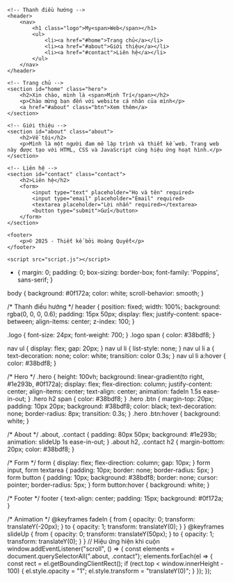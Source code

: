 <html>
<html lang="vi">
<head>
    <meta charset="UTF-8">
    <meta name="viewport" content="width=device-width, initial-scale=1.0">
    <title>Trang Web Cá Nhân</title>
    <link rel="stylesheet" href="style.css">
    <link href="https://fonts.googleapis.com/css2?family=Poppins:wght@300;500;700&display=swap" rel="stylesheet">
</head>
<body>

    <!-- Thanh điều hướng -->
    <header>
        <nav>
            <h1 class="logo">My<span>Web</span></h1>
            <ul>
                <li><a href="#home">Trang chủ</a></li>
                <li><a href="#about">Giới thiệu</a></li>
                <li><a href="#contact">Liên hệ</a></li>
            </ul>
        </nav>
    </header>

    <!-- Trang chủ -->
    <section id="home" class="hero">
        <h2>Xin chào, mình là <span>Minh Trí</span></h2>
        <p>Chào mừng bạn đến với website cá nhân của mình</p>
        <a href="#about" class="btn">Xem thêm</a>
    </section>

    <!-- Giới thiệu -->
    <section id="about" class="about">
        <h2>Về tôi</h2>
        <p>Mình là một người đam mê lập trình và thiết kế web. Trang web này được tạo với HTML, CSS và JavaScript cùng hiệu ứng hoạt hình.</p>
    </section>

    <!-- Liên hệ -->
    <section id="contact" class="contact">
        <h2>Liên hệ</h2>
        <form>
            <input type="text" placeholder="Họ và tên" required>
            <input type="email" placeholder="Email" required>
            <textarea placeholder="Lời nhắn" required></textarea>
            <button type="submit">Gửi</button>
        </form>
    </section>

    <footer>
        <p>© 2025 - Thiết kế bởi Hoàng Quyết</p>
    </footer>

    <script src="script.js"></script>
</body>
</html>

* {
    margin: 0;
    padding: 0;
    box-sizing: border-box;
    font-family: 'Poppins', sans-serif;
}

body {
    background: #0f172a;
    color: white;
    scroll-behavior: smooth;
}

/* Thanh điều hướng */
header {
    position: fixed;
    width: 100%;
    background: rgba(0, 0, 0, 0.6);
    padding: 15px 50px;
    display: flex;
    justify-content: space-between;
    align-items: center;
    z-index: 100;
}

.logo {
    font-size: 24px;
    font-weight: 700;
}
.logo span {
    color: #38bdf8;
}

nav ul {
    display: flex;
    gap: 20px;
}
nav ul li {
    list-style: none;
}
nav ul li a {
    text-decoration: none;
    color: white;
    transition: color 0.3s;
}
nav ul li a:hover {
    color: #38bdf8;
}

/* Hero */
.hero {
    height: 100vh;
    background: linear-gradient(to right, #1e293b, #0f172a);
    display: flex;
    flex-direction: column;
    justify-content: center;
    align-items: center;
    text-align: center;
    animation: fadeIn 1.5s ease-in-out;
}
.hero h2 span {
    color: #38bdf8;
}
.hero .btn {
    margin-top: 20px;
    padding: 10px 20px;
    background: #38bdf8;
    color: black;
    text-decoration: none;
    border-radius: 8px;
    transition: 0.3s;
}
.hero .btn:hover {
    background: white;
}

/* About */
.about, .contact {
    padding: 80px 50px;
    background: #1e293b;
    animation: slideUp 1s ease-in-out;
}
.about h2, .contact h2 {
    margin-bottom: 20px;
    color: #38bdf8;
}

/* Form */
form {
    display: flex;
    flex-direction: column;
    gap: 10px;
}
form input, form textarea {
    padding: 10px;
    border: none;
    border-radius: 5px;
}
form button {
    padding: 10px;
    background: #38bdf8;
    border: none;
    cursor: pointer;
    border-radius: 5px;
}
form button:hover {
    background: white;
}

/* Footer */
footer {
    text-align: center;
    padding: 15px;
    background: #0f172a;
}

/* Animation */
@keyframes fadeIn {
    from { opacity: 0; transform: translateY(-20px); }
    to { opacity: 1; transform: translateY(0); }
}
@keyframes slideUp {
    from { opacity: 0; transform: translateY(50px); }
    to { opacity: 1; transform: translateY(0); }
}
// Hiệu ứng hiện khi cuộn
window.addEventListener("scroll", () => {
    const elements = document.querySelectorAll(".about, .contact");
    elements.forEach(el => {
        const rect = el.getBoundingClientRect();
        if (rect.top < window.innerHeight - 100) {
            el.style.opacity = "1";
            el.style.transform = "translateY(0)";
        }
    });
});
